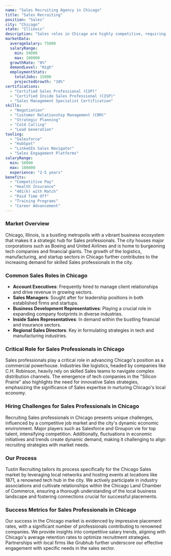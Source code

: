 ```yaml
---
name: "Sales Recruiting Agency in Chicago"
title: "Sales Recruiting"
position: "Sales"
city: "Chicago"
state: "Illinois"
description: "Sales roles in Chicago are highly competitive, requiring a blend of interpersonal skills and strategic thinking."
marketData:
  averageSalary: 75000
  salaryRange:
    min: 50000
    max: 100000
  growthRate: "8%"
  demandLevel: "High"
  employmentStats:
    totalJobs: 15000
    projectedGrowth: "10%"
certifications:
  - "Certified Sales Professional (CSP)"
  - "Certified Inside Sales Professional (CISP)"
  - "Sales Management Specialist Certification"
skills:
  - "Negotiation"
  - "Customer Relationship Management (CRM)"
  - "Strategic Planning"
  - "Cold Calling"
  - "Lead Generation"
tooling:
  - "Salesforce"
  - "HubSpot"
  - "LinkedIn Sales Navigator"
  - "Sales Engagement Platforms"
salaryRange:
  min: 50000
  max: 100000
  experience: "2-5 years"
benefits:
  - "Competitive Pay"
  - "Health Insurance"
  - "401(k) with Match"
  - "Paid Time Off"
  - "Training Programs"
  - "Career Advancement"
---
```


### Market Overview
Chicago, Illinois, is a bustling metropolis with a vibrant business ecosystem that makes it a strategic hub for Sales professionals. The city houses major corporations such as Boeing and United Airlines and is home to burgeoning tech companies and financial giants. The growth of the logistics, manufacturing, and startup sectors in Chicago further contributes to the increasing demand for skilled Sales professionals in the city.
### Common Sales Roles in Chicago
- **Account Executives**: Frequently hired to manage client relationships and drive revenue in growing sectors.
- **Sales Managers**: Sought after for leadership positions in both established firms and startups.
- **Business Development Representatives**: Playing a crucial role in expanding company footprints in diverse industries.
- **Inside Sales Representatives**: In demand within the bustling financial and insurance sectors.
- **Regional Sales Directors**: Key in formulating strategies in tech and manufacturing industries.

### Critical Role for Sales Professionals in Chicago
Sales professionals play a critical role in advancing Chicago's position as a commercial powerhouse. Industries like logistics, headed by companies like C.H. Robinson, heavily rely on skilled Sales teams to navigate complex distribution channels. The emergence of tech companies in the "Silicon Prairie" also highlights the need for innovative Sales strategies, emphasizing the significance of Sales expertise in nurturing Chicago's local economy.

### Hiring Challenges for Sales Professionals in Chicago
Recruiting Sales professionals in Chicago presents unique challenges, influenced by a competitive job market and the city's dynamic economic environment. Major players such as Salesforce and Groupon vie for top talent, intensifying competition. Additionally, fluctuations in economic initiatives and trends create dynamic demand, making it challenging to align recruiting strategies with market needs.

### Our Process
Tustin Recruiting tailors its process specifically for the Chicago Sales market by leveraging local networks and hosting events at locations like 1871, a renowned tech hub in the city. We actively participate in industry associations and cultivate relationships within the Chicago Land Chamber of Commerce, ensuring a thorough understanding of the local business landscape and fostering connections crucial for successful placements.

### Success Metrics for Sales Professionals in Chicago
Our success in the Chicago market is evidenced by impressive placement rates, with a significant number of professionals contributing to renowned companies. We provide insights into competitive salary trends, aligning with Chicago's average retention rates to optimize recruitment strategies. Partnerships with local firms like Grubhub further underscore our effective engagement with specific needs in the sales sector.
